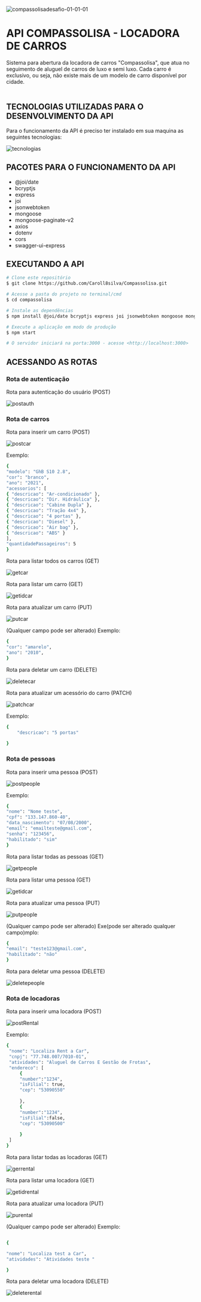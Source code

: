 ![compassolisadesafio-01-01-01](https://user-images.githubusercontent.com/63256085/152074640-4050b4af-a802-4793-bbb5-9366ef28c165.png)


# API COMPASSOLISA - LOCADORA DE CARROS

Sistema para abertura da locadora de carros "Compassolisa", que atua no seguimento de aluguel de carros de luxo e semi luxo. Cada carro é exclusivo, ou seja, não existe mais de
um modelo de carro disponível por cidade. 
<br>
<br>

## TECNOLOGIAS UTILIZADAS PARA O DESENVOLVIMENTO DA API

Para o funcionamento da API é preciso ter instalado em sua maquina as seguintes tecnologias: 

![tecnologias](https://user-images.githubusercontent.com/63256085/152076865-cd775e23-e174-4ee3-bcf9-90c30f89acf8.png)

## PACOTES PARA O FUNCIONAMENTO DA API

- @joi/date
- bcryptjs
- express
- joi
- jsonwebtoken
- mongoose
- mongoose-paginate-v2
- axios
- dotenv
- cors
- swagger-ui-express
## EXECUTANDO A API

```bash
# Clone este repositório
$ git clone https://github.com/Caroll8silva/Compassolisa.git

# Acesse a pasta do projeto no terminal/cmd
$ cd compassolisa

# Instale as dependências
$ npm install @joi/date bcryptjs express joi jsonwebtoken mongoose mongoose-paginate-v2 axios dotenv cors swagger-ui-express

# Execute a aplicação em modo de produção
$ npm start

# O servidor iniciará na porta:3000 - acesse <http://localhost:3000>
```
## ACESSANDO AS ROTAS

### Rota de autenticação
Rota para autenticação do usuário (POST)
<br>

![postauth](https://user-images.githubusercontent.com/63256085/152078609-9230bf3a-a92b-4035-8ccd-c75a9d568b1a.PNG)
<br>

### Rota de carros
Rota para inserir um carro (POST)
<br>

![postcar](https://user-images.githubusercontent.com/63256085/152078840-eebdb4b0-41b6-4814-a970-68158915087a.PNG)

Exemplo: 
```bash
{
"modelo": "GhB S10 2.8",
"cor": "branco",
"ano": "2021",
"acessorios": [
{ "descricao": "Ar-condicionado" },
{ "descricao": "Dir. Hidráulica" },
{ "descricao": "Cabine Dupla" },
{ "descricao": "Tração 4x4" },
{ "descricao": "4 portas" },
{ "descricao": "Diesel" },
{ "descricao": "Air bag" },
{ "descricao": "ABS" }
],
"quantidadePassageiros": 5
}
 ```

Rota para listar todos os carros (GET)
<br>

![getcar](https://user-images.githubusercontent.com/63256085/152079052-c25a4cd0-d34b-43dd-911d-82de0443f1bb.PNG)

Rota para listar um carro (GET)
<br>

![getidcar](https://user-images.githubusercontent.com/63256085/152079416-94c59a70-4101-4247-9be9-2af7578ad76c.PNG)

Rota para atualizar um carro (PUT)
<br>

![putcar](https://user-images.githubusercontent.com/63256085/152079575-d47dc50b-8ebf-43ad-bed3-5c9ad8c0b5ba.PNG)

(Qualquer campo pode ser alterado)
Exemplo: 
```bash
{
"cor": "amarelo",
"ano": "2010",
}
 ```
Rota para deletar um carro (DELETE)
<br>

![deletecar](https://user-images.githubusercontent.com/63256085/153996314-d64073c0-b810-46f9-b5b8-0c5a2c07e875.PNG)

Rota para atualizar um acessório do carro (PATCH)
<br>

![patchcar](https://user-images.githubusercontent.com/63256085/153996133-88cbc8ba-6033-45f4-bc1e-925ff6784bfb.png)

Exemplo: 
```bash
{ 
    "descricao": "5 portas" 
    
}
 ```
### Rota de pessoas
Rota para inserir uma pessoa (POST)
<br>

![postpeople](https://user-images.githubusercontent.com/63256085/152080110-a17014d5-7f60-425a-93d3-9f0494d511bc.PNG)

Exemplo:
```bash
{
"nome": "Nome teste",
"cpf": "133.147.860-40",
"data_nascimento": "07/08/2000",
"email": "emailteste@gmail.com",
"senha": "123456",
"habilitado": "sim"
}
 ```

Rota para listar todas as pessoas (GET)
<br>

![getpeople](https://user-images.githubusercontent.com/63256085/152080651-b7db4d80-8f1b-416d-8672-064f5701d677.PNG)

Rota para listar uma pessoa (GET)
<br>

![getidcar](https://user-images.githubusercontent.com/63256085/152080689-75c2d48e-a393-45d8-b436-76e2011e450f.PNG)

Rota para atualizar uma pessoa (PUT)
<br>

![putpeople](https://user-images.githubusercontent.com/63256085/152080711-561edf26-756d-436f-b185-522410ac35ba.PNG)

(Qualquer campo pode ser alterado)
Exe(pode ser alterado qualquer campo)mplo:
```bash
{
"email": "teste123@gmail.com",
"habilitado": "não"
}
 ```
Rota para deletar uma pessoa (DELETE)
<br>

![deletepeople](https://user-images.githubusercontent.com/63256085/152080724-d6e4df03-30a9-4f2d-a264-2ec5e3d39a19.PNG)

### Rota de locadoras

Rota para inserir uma locadora (POST)
<br>

![postRental](https://user-images.githubusercontent.com/63256085/153994863-35665c4c-0484-40c6-bc44-73881f1915bd.PNG)

Exemplo:
```bash
{
 "nome": "Localiza Rent a Car",   
 "cnpj": "77.748.007/7010-01",    
 "atividades": "Aluguel de Carros E Gestão de Frotas",    
 "endereco": [      
     {        
     "number":"1234",        
     "isFilial": true,  
     "cep": "53090550"     
         
     },
     {        
     "number":"1234",        
     "isFilial":false,  
     "cep": "53090500"     
         
     }
 ]
}
 ```
Rota para listar todas as locadoras (GET)
<br>

![gerrental](https://user-images.githubusercontent.com/63256085/153995972-5984f292-c1af-48ec-ac37-a7c17838de5d.PNG)

Rota para listar uma locadora (GET)
<br>

![getidrental](https://user-images.githubusercontent.com/63256085/153995986-87171067-7067-4ea1-a21e-09be84feba5a.png)

Rota para atualizar uma locadora (PUT)
<br>

![purental](https://user-images.githubusercontent.com/63256085/153996012-59207a14-79b4-479a-94f9-b88566d89067.PNG)

(Qualquer campo pode ser alterado)
Exemplo:
```bash

{ 

"nome": "Localiza test a Car", 
"atividades": "Atividades teste "

}
 ```
Rota para deletar uma locadora (DELETE)
<br>

![deleterental](https://user-images.githubusercontent.com/63256085/153996030-78d96224-807f-44fe-bf7f-eb50c0c25a62.PNG)
